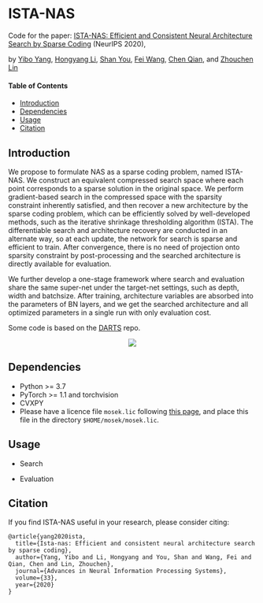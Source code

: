 # ISTA-NAS
Code for the paper: [ISTA-NAS: Efficient and Consistent Neural Architecture Search by Sparse Coding](https://papers.nips.cc/paper/2020/file/76cf99d3614e23eabab16fb27e944bf9-Paper.pdf) (NeurIPS 2020),

by [Yibo Yang](https://iboing.github.io/index.html), [Hongyang Li](https://zero-lab-pku.github.io/personwise/lihongyang/), [Shan You](https://shanyou92.github.io/), [Fei Wang](http://wangfei.info/), [Chen Qian](https://scholar.google.com.hk/citations?user=AerkT0YAAAAJ&hl=en), and [Zhouchen Lin](https://zhouchenlin.github.io/)

#### Table of Contents
- [Introduction](#introduction)
- [Dependencies](#dependencies)
- [Usage](#usage)
- [Citation](#citation)

## Introduction
We propose to formulate NAS as a sparse coding problem, named ISTA-NAS. We construct an equivalent compressed search space where each point corresponds to a sparse solution in the original space. We perform gradient-based search in the compressed space with the sparsity constraint inherently satisfied, and then recover a new architecture by the sparse coding problem, which can be efficiently solved by well-developed methods, such as the iterative shrinkage thresholding algorithm (ISTA). The differentiable search and architecture recovery are conducted in an alternate way, so at each update, the network for
search is sparse and efficient to train. After convergence, there is no need of projection onto sparsity constraint by post-processing and the searched architecture is directly available for evaluation.

We further develop a one-stage framework where search and evaluation share the same super-net under the target-net settings, such as depth, width and batchsize. After training, architecture variables are absorbed into the parameters of BN layers, and we get the searched architecture and all optimized parameters in a single run with only evaluation cost.

Some code is based on the [DARTS](https://github.com/quark0/darts) repo.

<div align="center">
  <img src="https://raw.githubusercontent.com/iboing/ISTA-NAS/main/fig.png"/>
</div>

## Dependencies
- Python >= 3.7
- PyTorch >= 1.1 and torchvision
- CVXPY
- Please have a licence file `mosek.lic` following [this page](https://docs.mosek.com/9.2/licensing/quickstart.html#i-don-t-have-a-license-file-yet), and place this file in the directory `$HOME/mosek/mosek.lic`.

## Usage
- Search

- Evaluation

## Citation
If you find ISTA-NAS useful in your research, please consider citing:
```
@article{yang2020ista,
  title={Ista-nas: Efficient and consistent neural architecture search by sparse coding},
  author={Yang, Yibo and Li, Hongyang and You, Shan and Wang, Fei and Qian, Chen and Lin, Zhouchen},
  journal={Advances in Neural Information Processing Systems},
  volume={33},
  year={2020}
}
```
